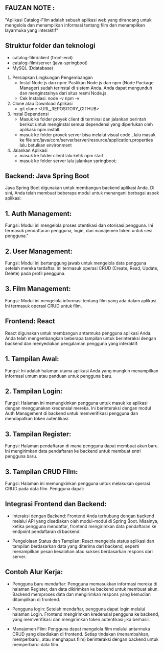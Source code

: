 ## FAUZAN NOTE :
"Aplikasi Catalog-Film adalah sebuah aplikasi web yang dirancang untuk mengelola dan menampilkan informasi tentang film dan menampilkan layarmuka yang interaktif"
## Struktur folder dan teknologi
- catalog-film/client (front-end)
- catalog-film/server (java-springboot)
- MySQL (Ddatabase)

1. Persiapkan Lingkungan Pengembangan
    - Instal Node.js dan npm:
    Pastikan Node.js dan npm (Node Package Manager) sudah terinstal di sistem Anda. Anda dapat mengunduh dan menginstalnya dari situs resmi Node.js.
    - Cek Instalasi:
    node -v
    npm -v
2. Clone atau Download Aplikasi
    - git clone <URL_REPOSITORY_GITHUB>
3. Instal Dependensi
    - Masuk ke folder proyek client di terminal dan jalankan perintah berikut untuk menginstal semua dependensi yang diperlukan oleh aplikasi: npm install.
    - masuk ke folder proyek server bisa melalui visual code , lalu masuk ke file src/java/com/server/server/resource/application.properties
    lalu betulkan environment
4. Jalankan Aplikasi
    - masuk ke folder client lalu ketik npm start
    - masuk ke folder server lalu jalankan springboot;

## Backend: Java Spring Boot
Java Spring Boot digunakan untuk membangun backend aplikasi Anda. Di sini, Anda telah membuat beberapa modul untuk menangani berbagai aspek aplikasi:

## 1. Auth Management:

Fungsi: Modul ini mengelola proses otentikasi dan otorisasi pengguna. Ini termasuk pendaftaran pengguna, login, dan manajemen token untuk sesi pengguna."

## 2. User Management:

Fungsi: Modul ini bertanggung jawab untuk mengelola data pengguna setelah mereka terdaftar. Ini termasuk operasi CRUD (Create, Read, Update, Delete) pada profil pengguna.

## 3. Film Management:

Fungsi: Modul ini mengelola informasi tentang film yang ada dalam aplikasi. Ini termasuk operasi CRUD untuk film.

## Frontend: React
React digunakan untuk membangun antarmuka pengguna aplikasi Anda. Anda telah mengembangkan beberapa tampilan untuk berinteraksi dengan backend dan menyediakan pengalaman pengguna yang interaktif:

## 1. Tampilan Awal:

Fungsi: Ini adalah halaman utama aplikasi Anda yang mungkin menampilkan informasi umum atau panduan untuk pengguna baru.

## 2. Tampilan Login:

Fungsi: Halaman ini memungkinkan pengguna untuk masuk ke aplikasi dengan menggunakan kredensial mereka. Ini berinteraksi dengan modul Auth Management di backend untuk memverifikasi pengguna dan mendapatkan token autentikasi.

## 3. Tampilan Register:

Fungsi: Halaman pendaftaran di mana pengguna dapat membuat akun baru. Ini mengirimkan data pendaftaran ke backend untuk membuat entri pengguna baru.

## 3. Tampilan CRUD Film:

Fungsi: Halaman ini memungkinkan pengguna untuk melakukan operasi CRUD pada data film. Pengguna dapat:

## Integrasi Frontend dan Backend:

- Interaksi dengan Backend: Frontend Anda terhubung dengan backend melalui API yang disediakan oleh modul-modul di Spring Boot. Misalnya, ketika pengguna mendaftar, frontend mengirimkan data pendaftaran ke endpoint pendaftaran di backend.

- Pengelolaan Status dan Tampilan: React mengelola status aplikasi dan tampilan berdasarkan data yang diterima dari backend, seperti menampilkan pesan kesalahan atau sukses berdasarkan respons dari server.

## Contoh Alur Kerja:

- Pengguna baru mendaftar: Pengguna memasukkan informasi mereka di halaman Register, dan data dikirimkan ke backend untuk membuat akun. Backend memproses data dan mengirimkan respons yang kemudian ditampilkan di frontend.

- Pengguna login: Setelah mendaftar, pengguna dapat login melalui halaman Login. Frontend mengirimkan kredensial pengguna ke backend, yang memverifikasi dan mengirimkan token autentikasi jika berhasil.

- Manajemen Film: Pengguna dapat mengelola film melalui antarmuka CRUD yang disediakan di frontend. Setiap tindakan (menambahkan, memperbarui, atau menghapus film) berinteraksi dengan backend untuk memperbarui data film.

